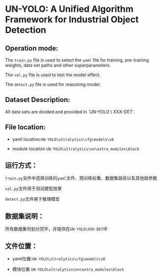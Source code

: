 # UN-YOLO: A Unified Algorithm Framework for Industrial Object Detection 
## Operation mode:

The `train.py` file is used to select the `yaml` file for training, pre-training weights, data set paths and other superparameters.

The `val.py` file is used to test the model effect.

The `detect.py` file  is used for reasoning model.

## Dataset Description:

All data sets are divided and provided in `UN-YOLO \ XXX-DET'.

## File location:
* yaml location:`UN-YOLO\ultralytics\cfg\models\v8`

* module location `UN-YOLO\ultralytics\nn\extra_modules\block`
## 运行方式：

`train.py`文件中选择训练的`yaml`文件、预训练权重、数据集路径以及其他超参数

`val.py`文件用于测试模型效果

`detect.py`文件用于推理模型

## 数据集说明：

所有数据集均划分完毕，并提供在`UN-YOLO\XXX-DET`中

## 文件位置：

* yaml位置:`UN-YOLO\ultralytics\cfg\models\v8`

* 模块位置 `UN-YOLO\ultralytics\nn\extra_modules\block`

